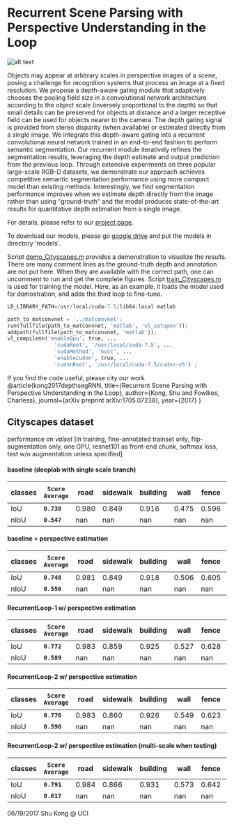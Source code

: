 # Recurrent Scene Parsing with Perspective Understanding in the Loop

![alt text](http://www.ics.uci.edu/~skong2/img/figure4paper_cityscapes.png "visualization")

Objects may appear at arbitrary scales in perspective images of a scene, posing a challenge for recognition systems that process an image at a fixed resolution. We propose a depth-aware gating module that adaptively chooses the pooling field size in a convolutional network architecture according to the object scale (inversely proportional to the depth) so that small details can be preserved for objects at distance and a larger receptive field can be used for objects nearer to the camera. The depth gating signal is provided from stereo disparity (when available) or estimated directly from a single image. We integrate this depth-aware gating into a recurrent convolutional neural network trained in an end-to-end fashion to perform semantic segmentation. Our recurrent module iteratively refines the segmentation results, leveraging the depth estimate and output prediction from the previous loop. Through extensive experiments on three popular large-scale RGB-D datasets, we demonstrate our approach achieves competitive semantic segmentation performance using more compact model than existing methods. Interestingly, we find segmentation performance improves when we estimate depth directly from the image rather than using "ground-truth" and the model produces state-of-the-art results for quantitative depth estimation from a single image. 

For details, please refer to our [project page](http://www.ics.uci.edu/~skong2/recurrentDepthSeg).

To download our models, please go [google drive](https://drive.google.com/open?id=0BxeylfSgpk1MaVlNZV96eVVqdWM) and put the models in directory 'models'.

Script [demo_Cityscapes.m](https://github.com/aimerykong/Recurrent-Scene-Parsing-with-Perspective-Understanding-in-the-loop/blob/master/depthSegRNN_Cityscapes/demo_Cityscapes.m) provides a demonstration to visualize the results. There are many comment lines as the ground-truth depth and annotation are not put here. When they are available with the correct path, one can uncomment to run and get the complete figures. Script [train_Cityscapes.m](https://github.com/aimerykong/Recurrent-Scene-Parsing-with-Perspective-Understanding-in-the-loop/blob/master/depthSegRNN_Cityscapes/train_Cityscapes.m) is used for training the model. Here, as an example, it loads the model used for demostration, and adds the third loop to fine-tune.

```python
LD_LIBRARY_PATH=/usr/local/cuda-7.5/lib64:local matlab

path_to_matconvnet = '../matconvnet';
run(fullfile(path_to_matconvnet, 'matlab', 'vl_setupnn'));
addpath(fullfile(path_to_matconvnet, 'matlab'));
vl_compilenn('enableGpu', true, ...
               'cudaRoot', '/usr/local/cuda-7.5', ...
               'cudaMethod', 'nvcc', ...
               'enableCudnn', true, ...
               'cudnnRoot', '/usr/local/cuda-7.5/cudnn-v5') ;

```

If you find the code useful, please city our work
    @article{kong2017depthsegRNN,
      title={Recurrent Scene Parsing with Perspective Understanding in the Loop},
      author={Kong, Shu and Fowlkes, Charless},
      journal={arXiv preprint arXiv:1705.07238},
      year={2017}
    }


## Cityscapes dataset
performance on *valset* [in training, fine-annotated trainset only, flip-augmentation only, one GPU, resnet101 as front-end chunk, softmax loss, test w/o augmentation unless specified]


#### baseline (deeplab with single scale branch)

classes | **`Score Average`** | road | sidewalk | building | wall | fence | pole | traffic light | traffic sign | vegetation | terrain | sky | person | rider | car | truck | bus | train | motorcycle | bicycle
--|--|--|--|--|--|--|--|--|--|--|--|--|--|--|--|--|--|--|--|--
IoU | **`0.738`** | 0.980  |  0.849 |  0.916 | 0.475  | 0.596  | 0.598  | 0.684|  0.780 | 0.918 |  0.619  | 0.941  | 0.803  | 0.594  | 0.939  | 0.631  | 0.759  | 0.621   |  0.562 | 0.755    
nIoU |  **`0.547`** | nan |    nan|     nan|   nan|   nan|   nan|     nan|     nan|    nan|    nan|   nan| 0.635| 0.448| 0.859| 0.398| 0.595| 0.467|  0.396|  0.582

#### baseline + perspective estimation

classes | **`Score Average`** | road | sidewalk | building | wall | fence | pole | traffic light | traffic sign | vegetation | terrain | sky | person | rider | car | truck | bus | train | motorcycle | bicycle
--|--|--|--|--|--|--|--|--|--|--|--|--|--|--|--|--|--|--|--|--
IoU | **`0.748`** | 0.981 | 0.849 | 0.918|0.506 |0.605 |0.604 | 0.67| 0.775| 0.918| 0.627|0.940 |0.804 |0.602 |0.942 |0.679 |0.787 |0.656 | 0.591| 0.753|
nIoU |**`0.556`** |   nan|   nan|   nan|  nan|  nan|  nan|    nan|    nan|   nan|   nan|  nan|0.639|0.460|0.863|0.407|0.612|0.489| 0.398|0.575|


#### RecurrentLoop-1 w/ perspective estimation

classes | **`Score Average`** | road | sidewalk | building | wall | fence | pole | traffic light | traffic sign | vegetation | terrain | sky | person | rider | car | truck | bus | train | motorcycle | bicycle
--|--|--|--|--|--|--|--|--|--|--|--|--|--|--|--|--|--|--|--|--
IoU | **`0.772`**  |0.983  | 0.859 | 0.925 |0.527  |0.628  |0.640  | 0.703| 0.795 | 0.923 | 0.630  |0.946  |0.816  |0.620  |0.950  |0.748  |0.839  |0.753  | 0.626 | 0.764  |
nIoU | **`0.589`**|   nan|   nan|   nan|  nan|  nan|  nan|    nan|    nan|   nan|   nan|  nan|0.660|0.483|0.869|0.446|0.632|0.572| 0.452| 0.597|


#### RecurrentLoop-2 w/ perspective estimation

classes | **`Score Average`** | road | sidewalk | building | wall | fence | pole | traffic light | traffic sign | vegetation | terrain | sky | person | rider | car | truck | bus | train | motorcycle | bicycle
--|--|--|--|--|--|--|--|--|--|--|--|--|--|--|--|--|--|--|--|--
IoU | **`0.776`**|0.983  | 0.860  | 0.926  |0.549   |0.623  |0.641   | 0.711 | 0.800 | 0.925 | 0.639  |0.947   |0.822  |0.629  |0.950   |0.737  |0.835   |0.752  | 0.642 | 0.772  |
nIoU | **`0.590`**|  nan|   nan|   nan|  nan|  nan|  nan|    nan|    nan|   nan|   nan|  nan|0.656|0.484|0.877|0.451|0.632|0.556| 0.464| 0.601|

#### RecurrentLoop-2 w/ perspective estimation (multi-scale when testing)

classes | **`Score Average`** | road | sidewalk | building | wall | fence | pole | traffic light | traffic sign | vegetation | terrain | sky | person | rider | car | truck | bus | train | motorcycle | bicycle
--|--|--|--|--|--|--|--|--|--|--|--|--|--|--|--|--|--|--|--|--
IoU      | **`0.791`** | 0.984     | 0.866     | 0.931      | 0.573      | 0.642     | 0.667 | 0.723   |  0.816       | 0.929     | 0.647      | 0.951     | 0.834    | 0.645      | 0.954    | 0.777      | 0.856    | 0.780     | 0.678     | 0.780 
nIoU | **`0.617`** |     nan|    nan|    nan |    nan |    nan |    nan|  nan|   nan|    nan|    nan |    nan |  0.678|  0.512 |  0.889|  0.476 |  0.666|  0.580|  0.509|  0.624






06/19/2017
Shu Kong @ UCI
